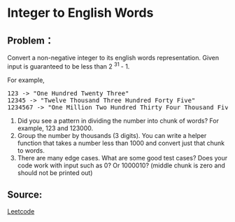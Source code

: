 # Integer to English Words

## Problem：

<div class="question-content">
 <p>
 </p>
 <p>
  Convert a non-negative integer to its english words representation. Given input is guaranteed to be less than 2
  <sup>
   31
  </sup>
  - 1.
 </p>
 <p>
  For example,
  <br/>
 </p>
 <pre>
123 -&gt; "One Hundred Twenty Three"
12345 -&gt; "Twelve Thousand Three Hundred Forty Five"
1234567 -&gt; "One Million Two Hundred Thirty Four Thousand Five Hundred Sixty Seven"</pre>
 <ol id="hints">
  <li class="hint">
   Did you see a pattern in dividing the number into chunk of words? For example, 123 and 123000.
  </li>
  <li class="hint">
   Group the number by thousands (3 digits). You can write a helper function that takes a number less than 1000 and convert just that chunk to words.
  </li>
  <li class="hint">
   There are many edge cases. What are some good test cases? Does your code work with input such as 0? Or 1000010? (middle chunk is zero and should not be printed out)
  </li>
 </ol>
</div>


## Source:
[Leetcode](https://leetcode.com/problems/integer-to-english-words/)
